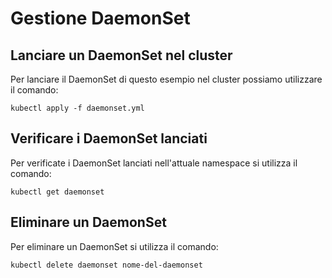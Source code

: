 # Gestione DaemonSet

## Lanciare un DaemonSet nel cluster

Per lanciare il DaemonSet di questo esempio nel cluster possiamo utilizzare il comando:

`kubectl apply -f daemonset.yml`

## Verificare i DaemonSet lanciati

Per verificate i DaemonSet lanciati nell'attuale namespace si utilizza il comando:

`kubectl get daemonset`

## Eliminare un DaemonSet

Per eliminare un DaemonSet si utilizza il comando:

`kubectl delete daemonset nome-del-daemonset`
